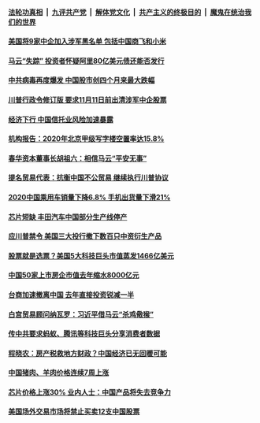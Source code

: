 

####  [法轮功真相](../../../../basic/blob/master/README.md?t=01151701) &nbsp;|&nbsp; [九评共产党](../../../../9ping.md/blob/master/README.md?t=01151701) &nbsp;|&nbsp; [解体党文化](../../../../jtdwh.md/blob/master/README.md?t=01151701)  &nbsp;|&nbsp; [共产主义的终极目的](../../../../gczydzjmd.md/blob/master/README.md?t=01151701) &nbsp;|&nbsp; [魔鬼在统治我们的世界](../../../../mgztzwmdsj.md/blob/master/README.md?t=01151701) 

#### [美国将9家中企加入涉军黑名单 包括中国商飞和小米](../pages/soh7/464003.md?t=01151701) 
#### [马云“失踪”  投资者怀疑阿里80亿美元债还能否发行](../pages/soh7/463898.md?t=01151701) 
#### [中共病毒再度爆发 中国股市创四个月来最大跌幅](../pages/soh7/463874.md?t=01151701) 
#### [川普行政令修订版 要求11月11日前出清涉军中企股票](../pages/soh7/463862.md?t=01151701) 
#### [经济下行 中国信托业风险加速暴露](../pages/soh7/463538.md?t=01151701) 
#### [机构报告：2020年北京甲级写字楼空置率达15.8%](../pages/soh7/463535.md?t=01151701) 
#### [春华资本董事长胡祖六：相信马云“平安无事”](../pages/soh7/463484.md?t=01151701) 
#### [提名贸易代表：抗衡中国不公贸易  继续执行川普协议](../pages/soh7/463310.md?t=01151701) 
#### [2020中国乘用车销量下降6.8%  手机出货量下滑21%](../pages/soh7/463151.md?t=01151701) 
#### [芯片短缺 丰田汽车中国部分生产线停产](../pages/soh7/463142.md?t=01151701) 
#### [应川普禁令 美国三大投行撤下数百只中资衍生产品](../pages/soh7/463139.md?t=01151701) 
#### [股票就是选票？美国5大科技巨头市值蒸发1466亿美元](../pages/soh7/463082.md?t=01151701) 
#### [中国50家上市房企市值去年缩水8000亿元](../pages/soh7/462779.md?t=01151701) 
#### [台商加速撤离中国 去年直接投资锐减一半](../pages/soh7/462776.md?t=01151701) 
#### [白宫贸易顾问纳瓦罗：习近平借马云“杀鸡儆猴”](../pages/soh7/462767.md?t=01151701) 
#### [传中共要求蚂蚁、腾讯等科技巨头分享消费者数据](../pages/soh7/462755.md?t=01151701) 
#### [程晓农：房产税救地方财政？中国经济已无回暖可能](../pages/soh7/462164.md?t=01151701) 
#### [中国猪肉、羊肉价格连续7周上涨](../pages/soh7/461915.md?t=01151701) 
#### [芯片价格上涨30% 业内人士：中国产品将失去竞争力](../pages/soh7/461912.md?t=01151701) 
#### [美国场外交易市场将禁止买卖12支中国股票](../pages/soh7/461909.md?t=01151701) 
